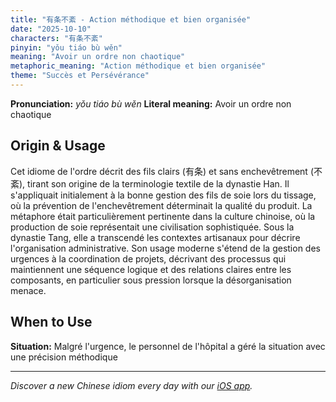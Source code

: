 ```yaml
---
title: "有条不紊 - Action méthodique et bien organisée"
date: "2025-10-10"
characters: "有条不紊"
pinyin: "yǒu tiáo bù wěn"
meaning: "Avoir un ordre non chaotique"
metaphoric_meaning: "Action méthodique et bien organisée"
theme: "Succès et Persévérance"
---
```


**Pronunciation:** *yǒu tiáo bù wěn*
**Literal meaning:** Avoir un ordre non chaotique

## Origin & Usage

Cet idiome de l'ordre décrit des fils clairs (有条) et sans enchevêtrement (不紊), tirant son origine de la terminologie textile de la dynastie Han. Il s'appliquait initialement à la bonne gestion des fils de soie lors du tissage, où la prévention de l'enchevêtrement déterminait la qualité du produit. La métaphore était particulièrement pertinente dans la culture chinoise, où la production de soie représentait une civilisation sophistiquée. Sous la dynastie Tang, elle a transcendé les contextes artisanaux pour décrire l'organisation administrative. Son usage moderne s'étend de la gestion des urgences à la coordination de projets, décrivant des processus qui maintiennent une séquence logique et des relations claires entre les composants, en particulier sous pression lorsque la désorganisation menace.

## When to Use

**Situation:** Malgré l'urgence, le personnel de l'hôpital a géré la situation avec une précision méthodique

---

*Discover a new Chinese idiom every day with our [iOS app](https://apps.apple.com/us/app/daily-chinese-idioms/id6740611324).*
